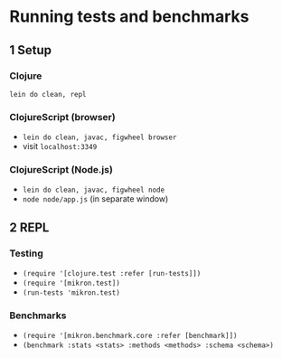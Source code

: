 # Running tests and benchmarks

## 1 Setup

### Clojure

`lein do clean, repl`

### ClojureScript (browser)

- `lein do clean, javac, figwheel browser`
- visit `localhost:3349`

### ClojureScript (Node.js)

- `lein do clean, javac, figwheel node`
- `node node/app.js` (in separate window)

## 2 REPL

### Testing

- `(require '[clojure.test :refer [run-tests]])`
- `(require '[mikron.test])`
- `(run-tests 'mikron.test)`

### Benchmarks

- `(require '[mikron.benchmark.core :refer [benchmark]])`
- `(benchmark :stats <stats> :methods <methods> :schema <schema>)`
